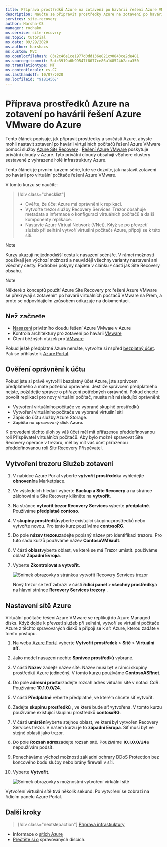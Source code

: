 ```yaml
---
title: Příprava prostředků Azure na zotavení po havárii řešení Azure VMware pomocí Azure Site Recovery
description: Naučte se připravit prostředky Azure na zotavení po havárii počítačů řešení Azure VMware pomocí Azure Site Recovery.
services: site-recovery
author: Harsha-CS
manager: rochakm
ms.service: site-recovery
ms.topic: tutorial
ms.date: 09/29/2020
ms.author: harshacs
ms.custom: MVC
ms.openlocfilehash: 83e2c46e1ce1977d0dd136e821c90843ce2de481
ms.sourcegitcommit: 5abc3919a6b99547f8077ce86a168524b2aca350
ms.translationtype: MT
ms.contentlocale: cs-CZ
ms.lasthandoff: 10/07/2020
ms.locfileid: "91814562"
---
```

# <a name="prepare-azure-resources-for-disaster-recovery-of-azure-vmware-solution-to-azure"></a>Příprava prostředků Azure na zotavení po havárii řešení Azure VMware do Azure

Tento článek popisuje, jak připravit prostředky a součásti Azure, abyste mohli nastavit zotavení po havárii virtuálních počítačů řešení Azure VMware pomocí služby [Azure Site Recovery](site-recovery-overview.md) . [Řešení Azure VMware](../azure-vmware/introduction.md) poskytuje privátní cloudy v Azure. Tyto privátní cloudy obsahují vSphere clustery sestavené z vyhrazené holé infrastruktury Azure.

Tento článek je prvním kurzem série, kde se dozvíte, jak nastavit zotavení po havárii pro virtuální počítače řešení Azure VMware. 


V tomto kurzu se naučíte:

> [!div class="checklist"]
> * Ověřte, že účet Azure má oprávnění k replikaci.
> * Vytvořte trezor služby Recovery Services. Trezor obsahuje metadata a informace o konfiguraci virtuálních počítačů a další komponenty replikace.
> * Nastavte Azure Virtual Network (VNet). Když se po převzetí služeb při selhání vytvoří virtuální počítače Azure, připojí se k této síti.

> [!NOTE]
> Kurzy ukazují nejjednodušší cestu k nasazení scénáře. V rámci možností používají jen výchozí možnosti a neuvádějí všechny varianty nastavení ani všechny cesty. Podrobné pokyny najdete v článku v části jak Site Recovery obsahu.

> [!NOTE]
> Některé z konceptů použití Azure Site Recovery pro řešení Azure VMware se překrývají s zotavením po havárii virtuálních počítačů VMware na Prem, a proto se odpovídajícím způsobem odkazuje na dokumentaci.

## <a name="before-you-start"></a>Než začnete

- [Nasazení](../azure-vmware/tutorial-create-private-cloud.md) privátního cloudu řešení Azure VMware v Azure
- Kontrola architektury pro zotavení po havárii [VMware](vmware-azure-architecture.md)
- Čtení běžných otázek pro [VMware](vmware-azure-common-questions.md)

Pokud ještě předplatné Azure nemáte, vytvořte si napřed [bezplatný účet](https://azure.microsoft.com/pricing/free-trial/). Pak se přihlaste k [Azure Portal](https://portal.azure.com).


## <a name="verify-account-permissions"></a>Ověření oprávnění k účtu

Pokud jste si právě vytvořili bezplatný účet Azure, jste správcem předplatného a máte potřebná oprávnění. Jestliže správcem předplatného nejste, požádejte správce o přiřazení potřebných oprávnění. Pokud chcete povolit replikaci pro nový virtuální počítač, musíte mít následující oprávnění:

- Vytvoření virtuálního počítače ve vybrané skupině prostředků
- Vytvoření virtuálního počítače ve vybrané virtuální síti
- Zápis do účtu služby Azure Storage.
- Zapište na spravovaný disk Azure.

K provedení těchto úloh by váš účet měl mít přiřazenou předdefinovanou roli Přispěvatel virtuálních počítačů. Aby bylo možné spravovat Site Recovery operace v trezoru, měl by mít váš účet přiřazenou předdefinovanou roli Site Recovery Přispěvatel.


## <a name="create-a-recovery-services-vault"></a>Vytvoření trezoru Služeb zotavení

1. V nabídce Azure Portal vyberte **vytvořit prostředek**a vyhledejte **obnovení**na Marketplace.
2. Ve výsledcích hledání vyberte **Backup a Site Recovery** a na stránce zálohování a Site Recovery klikněte na **vytvořit**. 
3. Na stránce **vytvořit trezor Recovery Services** vyberte **předplatné**. Používáme **předplatné contoso**.
4. V **skupiny prostředků**vyberte existující skupinu prostředků nebo vytvořte novou. Pro tento kurz používáme **contosoRG**.
5. Do pole **název trezoru**zadejte popisný název pro identifikaci trezoru. Pro tuto sadu kurzů používáme název **ContosoVMVault**.
6. V části **oblast**vyberte oblast, ve které se má Trezor umístit. používáme oblast **Západní Evropa**.
7. Vyberte **Zkontrolovat a vytvořit**.

   ![Snímek obrazovky s stránkou vytvořit Recovery Services trezor](./media/tutorial-prepare-azure/new-vault-settings.png)

   Nový trezor se teď zobrazí v části **řídicí panel**  >  **všechny prostředky**a na hlavní stránce **Recovery Services trezory** .

## <a name="set-up-an-azure-network"></a>Nastavení sítě Azure

 Virtuální počítače řešení Azure VMware se replikují do Azure Managed disks. Když dojde k převzetí služeb při selhání, vytvoří se virtuální počítače Azure z těchto spravovaných disků a připojí se k síti Azure, kterou zadáte v tomto postupu.

1. Na webu [Azure Portal](https://portal.azure.com) vyberte **Vytvořit prostředek** > **Sítě** > **Virtuální síť**.
2. Jako model nasazení nechte **Správce prostředků** vybrané.
3. V části **Název** zadejte název sítě. Název musí být v rámci skupiny prostředků Azure jedinečný. V tomto kurzu používáme **ContosoASRnet**.
4. Do pole **adresní prostor**zadejte rozsah adres virtuální sítě v notaci CdR. Používáme **10.1.0.0/24**.
5. V části **Předplatné** vyberte předplatné, ve kterém chcete síť vytvořit.
6. Zadejte **skupinu prostředků** , ve které bude síť vytvořena. V tomto kurzu používáme existující skupinu prostředků **contosoRG**.
7. V části **umístění**vyberte stejnou oblast, ve které byl vytvořen Recovery Services trezor. V našem kurzu je to **západní Evropa**. Síť musí být ve stejné oblasti jako trezor.
8. Do pole **Rozsah adres**zadejte rozsah sítě. Používáme **10.1.0.0/24**a nepoužívám podsíť.
9. Ponecháváme výchozí možnosti základní ochrany DDoS Protection bez koncového bodu služby nebo brány firewall v síti.
9. Vyberte **Vytvořit**.

   ![Snímek obrazovky s možnostmi vytvoření virtuální sítě](media/tutorial-prepare-azure/create-network.png)

Vytvoření virtuální sítě trvá několik sekund. Po vytvoření se zobrazí na řídicím panelu Azure Portal.




## <a name="next-steps"></a>Další kroky
> [!div class="nextstepaction"]
> [Příprava infrastruktury](avs-tutorial-prepare-avs.md)
- Informace o [sítích Azure](../virtual-network/virtual-networks-overview.md)
- [Přečtěte si o](../virtual-machines/managed-disks-overview.md) spravovaných discích.
